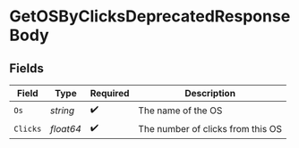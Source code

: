 # GetOSByClicksDeprecatedResponseBody


## Fields

| Field                             | Type                              | Required                          | Description                       |
| --------------------------------- | --------------------------------- | --------------------------------- | --------------------------------- |
| `Os`                              | *string*                          | :heavy_check_mark:                | The name of the OS                |
| `Clicks`                          | *float64*                         | :heavy_check_mark:                | The number of clicks from this OS |